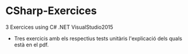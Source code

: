 # CSharp-Exercices
3 Exercices using C# .NET VisualStudio2015
- Tres exercicis amb els respectius tests unitàris l'explicació dels quals està en el pdf.
